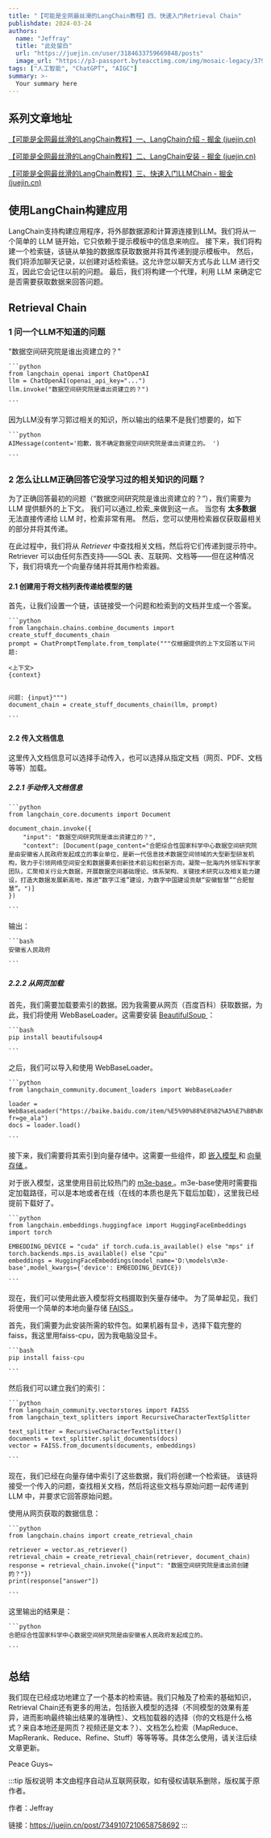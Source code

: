 ```yaml
---
title: "【可能是全网最丝滑的LangChain教程】四、快速入门Retrieval Chain"
publishdate: 2024-03-24
authors: 
  name: "Jeffray"
  title: "此处留白"
  url: "https://juejin.cn/user/3184633759669848/posts"
  image_url: "https://p3-passport.byteacctimg.com/img/mosaic-legacy/3795/3047680722~200x200.image"
tags: ["人工智能", "ChatGPT", "AIGC"]
summary: >-
  Your summary here
---
```

 ##  系列文章地址 

[ 【可能是全网最丝滑的LangChain教程】一、LangChain介绍 - 掘金 (juejin.cn) ](https://juejin.cn/post/7341300805282103322 "https://juejin.cn/post/7341300805282103322")

[ 【可能是全网最丝滑的LangChain教程】二、LangChain安装 - 掘金 (juejin.cn) ](https://juejin.cn/post/7344089411984408602 "https://juejin.cn/post/7344089411984408602")

[ 【可能是全网最丝滑的LangChain教程】三、快速入门LLMChain - 掘金 (juejin.cn) ](https://juejin.cn/post/7346519210725179426 "https://juejin.cn/post/7346519210725179426")

##  使用LangChain构建应用 

LangChain支持构建应用程序，将外部数据源和计算源连接到LLM。我们将从一个简单的 LLM 链开始，它只依赖于提示模板中的信息来响应。 接下来，我们将构建一个检索链，该链从单独的数据库获取数据并将其传递到提示模板中。 然后，我们将添加聊天记录，以创建对话检索链。这允许您以聊天方式与此 LLM 进行交互，因此它会记住以前的问题。 最后，我们将构建一个代理，利用 LLM 来确定它是否需要获取数据来回答问题。 

##  Retrieval Chain 

###  1 问一个LLM不知道的问题 

"数据空间研究院是谁出资建立的？" 
    
    
    ```python
    from langchain_openai import ChatOpenAI 
    llm = ChatOpenAI(openai_api_key="...")
    llm.invoke("数据空间研究院是谁出资建立的？")
    
    ```

因为LLM没有学习郭过相关的知识，所以输出的结果不是我们想要的，如下 
    
    
    ```python
    AIMessage(content='抱歉，我不确定数据空间研究院是谁出资建立的。 ')
    
    ```

###  2 怎么让LLM正确回答它没学习过的相关知识的问题？ 

为了正确回答最初的问题（“数据空间研究院是谁出资建立的？”），我们需要为 LLM 提供额外的上下文。 我们可以通过_检索_来做到这一点。 当您有 **太多数据** 无法直接传递给 LLM 时，检索非常有用。 然后，您可以使用检索器仅获取最相关的部分并将其传递。 

在此过程中，我们将从 _Retriever_ 中查找相关文档，然后将它们传递到提示符中。 Retriever 可以由任何东西支持——SQL 表、互联网、文档等——但在这种情况下，我们将填充一个向量存储并将其用作检索器。 

####  2.1 创建用于将文档列表传递给模型的链 

首先，让我们设置一个链，该链接受一个问题和检索到的文档并生成一个答案。 
    
    
    ```python
    from langchain.chains.combine_documents import create_stuff_documents_chain 
    prompt = ChatPromptTemplate.from_template("""仅根据提供的上下文回答以下问题:
    
    <上下文>
    {context}
    
    
    问题: {input}""") 
    document_chain = create_stuff_documents_chain(llm, prompt)
    
    ```

####  2.2 传入文档信息 

这里传入文档信息可以选择手动传入，也可以选择从指定文档（网页、PDF、文档等等）加载。 

#####  2.2.1 手动传入文档信息 
    
    
    ```python
    from langchain_core.documents import Document 
    
    document_chain.invoke({    
        "input": "数据空间研究院是谁出资建立的？",    
        "context": [Document(page_content="合肥综合性国家科学中心数据空间研究院是由安徽省人民政府发起成立的事业单位，是新一代信息技术数据空间领域的大型新型研发机构，致力于引领网络空间安全和数据要素创新技术前沿和创新方向，凝聚一批海内外领军科学家团队，汇聚相关行业大数据，开展数据空间基础理论、体系架构、关键技术研究以及相关能力建设，打造大数据发展新高地，推进“数字江淮”建设，为数字中国建设贡献“安徽智慧”“合肥智慧”。")]
    })
    
    ```

输出： 
    
    
    ```bash
    安徽省人民政府
    
    ```

#####  2.2.2 从网页加载 

首先，我们需要加载要索引的数据。因为我需要从网页（百度百科）获取数据，为此，我们将使用 WebBaseLoader。这需要安装 [ BeautifulSoup ](https://link.juejin.cn?target=https%3A%2F%2Fbeautiful-soup-4.readthedocs.io%2Fen%2Flatest%2F "https://beautiful-soup-4.readthedocs.io/en/latest/") ： 
    
    
    ```bash
    pip install beautifulsoup4
    
    ```

之后，我们可以导入和使用 WebBaseLoader。 
    
    
    ```python
    from langchain_community.document_loaders import WebBaseLoader
    
    loader = WebBaseLoader("https://baike.baidu.com/item/%E5%90%88%E8%82%A5%E7%BB%BC%E5%90%88%E6%80%A7%E5%9B%BD%E5%AE%B6%E7%A7%91%E5%AD%A6%E4%B8%AD%E5%BF%83%E6%95%B0%E6%8D%AE%E7%A9%BA%E9%97%B4%E7%A0%94%E7%A9%B6%E9%99%A2/62996254?fr=ge_ala") 
    docs = loader.load()
    
    ```

接下来，我们需要将其索引到向量存储中。这需要一些组件，即 [ 嵌入模型 ](https://link.juejin.cn?target=https%3A%2F%2Fpython.langchain.com%2Fdocs%2Fmodules%2Fdata_connection%2Ftext_embedding "https://python.langchain.com/docs/modules/data_connection/text_embedding") 和 [ 向量存储 ](https://link.juejin.cn?target=https%3A%2F%2Fpython.langchain.com%2Fdocs%2Fmodules%2Fdata_connection%2Fvectorstores "https://python.langchain.com/docs/modules/data_connection/vectorstores") 。 

对于嵌入模型，这里使用目前比较热门的 [ m3e-base ](https://link.juejin.cn?target=https%3A%2F%2Fhuggingface.co%2Fmoka-ai%2Fm3e-base "https://huggingface.co/moka-ai/m3e-base") 。m3e-base使用时需要指定加载路径，可以是本地或者在线（在线的本质也是先下载后加载），这里我已经提前下载好了。 
    
    
    ```python
    from langchain.embeddings.huggingface import HuggingFaceEmbeddings
    import torch 
    
    EMBEDDING_DEVICE = "cuda" if torch.cuda.is_available() else "mps" if torch.backends.mps.is_available() else "cpu"
    embeddings = HuggingFaceEmbeddings(model_name='D:\models\m3e-base',model_kwargs={'device': EMBEDDING_DEVICE})
    
    ```

现在，我们可以使用此嵌入模型将文档摄取到矢量存储中。 为了简单起见，我们将使用一个简单的本地向量存储 [ FAISS ](https://link.juejin.cn?target=https%3A%2F%2Fpython.langchain.com%2Fdocs%2Fintegrations%2Fvectorstores%2Ffaiss "https://python.langchain.com/docs/integrations/vectorstores/faiss") 。 

首先，我们需要为此安装所需的软件包。如果机器有显卡，选择下载完整的faiss，我这里用faiss-cpu，因为我电脑没显卡。 
    
    
    ```bash
    pip install faiss-cpu
    
    ```

然后我们可以建立我们的索引： 
    
    
    ```python
    from langchain_community.vectorstores import FAISS
    from langchain_text_splitters import RecursiveCharacterTextSplitter  
    
    text_splitter = RecursiveCharacterTextSplitter()
    documents = text_splitter.split_documents(docs)
    vector = FAISS.from_documents(documents, embeddings)
    
    ```

现在，我们已经在向量存储中索引了这些数据，我们将创建一个检索链。 该链将接受一个传入的问题，查找相关文档，然后将这些文档与原始问题一起传递到 LLM 中，并要求它回答原始问题。 

使用从网页获取的数据信息： 
    
    
    ```python
    from langchain.chains import create_retrieval_chain 
    
    retriever = vector.as_retriever()
    retrieval_chain = create_retrieval_chain(retriever, document_chain)
    response = retrieval_chain.invoke({"input": "数据空间研究院是谁出资创建的？"})
    print(response["answer"])
    
    ```

这里输出的结果是： 
    
    
    ```python
    合肥综合性国家科学中心数据空间研究院是由安徽省人民政府发起成立的。
    
    ```

##  总结 

我们现在已经成功地建立了一个基本的检索链。我们只触及了检索的基础知识，Retrieval Chain还有更多的用法，包括嵌入模型的选择（不同模型的效果有差异，进而影响最终输出结果的准确性）、文档加载器的选择（你的文档是什么格式？来自本地还是网页？视频还是文本？）、文档怎么检索（MapReduce、MapRerank、Reduce、Refine、Stuff）等等等等。具体怎么使用，请关注后续文章更新。 

Peace Guys~ 

:::tip 版权说明
本文由程序自动从互联网获取，如有侵权请联系删除，版权属于原作者。

作者：Jeffray

链接：https://juejin.cn/post/7349107210658758692
::: 
